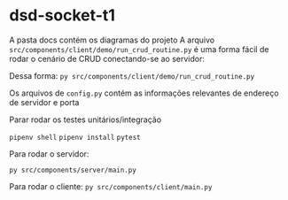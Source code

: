 # dsd-socket-t1

  A pasta docs contém os diagramas do projeto
  A arquivo ```src/components/client/demo/run_crud_routine.py``` é uma forma fácil de rodar o cenário de CRUD conectando-se ao servidor:

  Dessa forma:
  ```py src/components/client/demo/run_crud_routine.py```

  Os arquivos de ```config.py``` contém as informações relevantes de endereço de servidor e porta

  Parar rodar os testes unitários/integração

  ```pipenv shell```
  ```pipenv install```
  ```pytest```

  Para rodar o servidor:

  ```py src/components/server/main.py```

  Para rodar o cliente:
  ```py src/components/client/main.py```